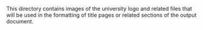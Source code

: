 This directory contains images of the university logo and related files that will be used in the formatting of title pages or related sections of the output document.

